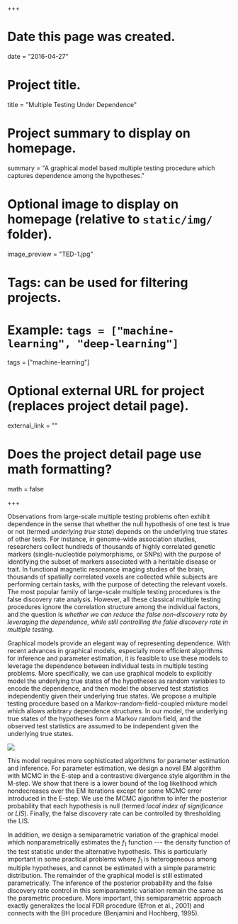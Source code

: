 +++
# Date this page was created.
date = "2016-04-27"

# Project title.
title = "Multiple Testing Under Dependence"

# Project summary to display on homepage.
summary = "A graphical model based multiple testing procedure which captures dependence among the hypotheses."

# Optional image to display on homepage (relative to `static/img/` folder).
image_preview = "TED-1.jpg"

# Tags: can be used for filtering projects.
# Example: `tags = ["machine-learning", "deep-learning"]`
tags = ["machine-learning"]

# Optional external URL for project (replaces project detail page).
external_link = ""

# Does the project detail page use math formatting?
math = false

+++

Observations from large-scale multiple testing problems often exhibit dependence in the sense that whether the null hypothesis of one test is true or not (termed *underlying true state*) depends on the underlying true states of other tests. 
For instance, in genome-wide association studies, researchers collect hundreds of thousands of highly correlated genetic markers (single-nucleotide polymorphisms, or SNPs) with the purpose of identifying the subset of markers associated with a heritable disease or trait. 
In functional magnetic resonance imaging studies of the brain, thousands of spatially correlated voxels are collected while subjects are performing certain tasks, with the purpose of detecting the relevant voxels. 
The most popular family of large-scale multiple testing procedures is the false discovery rate analysis. 
However, all these classical multiple testing procedures ignore the correlation structure among the individual factors, and the question is *whether we can reduce the false non-discovery rate by leveraging the dependence, while still controlling the false discovery rate in multiple testing*.

Graphical models provide an elegant way of representing dependence. 
With recent advances in graphical models, especially more efficient algorithms for inference and parameter estimation, it is feasible to use these models to leverage the dependence between individual tests in multiple testing problems. 
More specifically, we can use graphical models to explicitly model the underlying true states of the hypotheses as random variables to encode the dependence, and then model the observed test statistics independently given their underlying true states. 
We propose a multiple testing procedure based on a Markov-random-field-coupled mixture model which allows arbitrary dependence structures. 
In our model, the underlying true states of the hypotheses form a Markov random field, and the observed test statistics are assumed to be independent given the underlying true states.

<img src="../../img/TED-1.jpg">

This model requires more sophisticated algorithms for parameter estimation and inference. 
For parameter estimation, we design a novel EM algorithm with MCMC in the E-step and a contrastive divergence style algorithm in the M-step. 
We show that there is a lower bound of the log likelihood which nondecreases over the EM iterations except for some MCMC error introduced in the E-step. 
We use the MCMC algorithm to infer the posterior probability that each hypothesis is null (termed *local index of significance* or *LIS*). 
Finally, the false discovery rate can be controlled by thresholding the LIS. 

In addition, we design a semiparametric variation of the graphical model which nonparametrically estimates the $f_1$ function --- the density function of the test statistic under the alternative hypothesis. 
This is particularly important in some practical problems where $f_1$ is heterogeneous among multiple hypotheses, and cannot be estimated with a simple parametric distribution. 
The remainder of the graphical model is still estimated parametrically. 
The inference of the posterior probability and the false discovery rate control in this semiparametric variation remain the same as the parametric procedure.
More important, this semiparametric approach exactly generalizes the local FDR procedure (Efron et al., 2001) and connects with the BH procedure (Benjamini and Hochberg, 1995).
 

